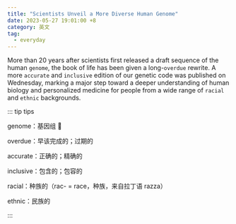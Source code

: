 ```yaml
---
title: "Scientists Unveil a More Diverse Human Genome"
date: 2023-05-27 19:01:00 +8
category: 英文
tag:
  - everyday
---
```


More than 20 years after scientists first released a draft sequence of the human `genome`, the book of life has been given a long-`overdue` rewrite. A more `accurate` and `inclusive` edition of our genetic code was published on Wednesday, marking a major step toward a deeper understanding of human biology and personalized medicine for people from a wide range of `racial` and `ethnic` backgrounds.

::: tip tips

genome：基因组 🧬

overdue：早该完成的；过期的

accurate：正确的；精确的

inclusive：包含的；包容的

racial：种族的（rac- = race，种族，来自拉丁语 razza）

ethnic：民族的

:::
